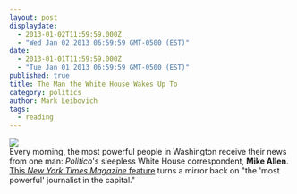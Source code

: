 ```yaml
---
layout: post
displaydate: 
  - 2013-01-02T11:59:59.000Z
  - "Wed Jan 02 2013 06:59:59 GMT-0500 (EST)"
date: 
  - 2013-01-01T11:59:59.000Z
  - "Tue Jan 01 2013 06:59:59 GMT-0500 (EST)"
published: true
title: The Man the White House Wakes Up To
category: politics
author: Mark Leibovich
tags: 
  - reading
---
```


![](http://wonkette.com/wp-content/uploads/2010/05/mikeallencover.jpg) <br>
Every morning, the most powerful people in Washington receive their news from one man: _Politico_'s sleepless White House correspondent, **Mike Allen**. <a href="http://www.nytimes.com/2010/04/25/magazine/25allen-t.html?pagewanted=all">This _New York Times Magazine_ feature</a> turns a mirror back on "the 'most powerful' journalist in the capital."